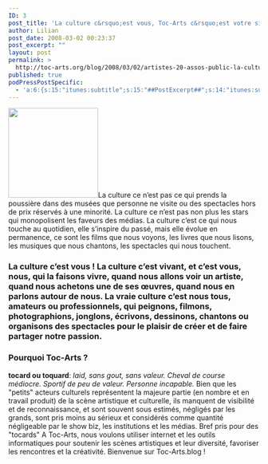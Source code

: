```yaml
---
ID: 3
post_title: 'La culture c&rsquo;est vous, Toc-Arts c&rsquo;est votre site'
author: Lilian
post_date: 2008-03-02 00:23:37
post_excerpt: ""
layout: post
permalink: >
  http://toc-arts.org/blog/2008/03/02/artistes-20-assos-public-la-culture-cest-vous/
published: true
podPressPostSpecific:
  - 'a:6:{s:15:"itunes:subtitle";s:15:"##PostExcerpt##";s:14:"itunes:summary";s:15:"##PostExcerpt##";s:15:"itunes:keywords";s:17:"##WordPressCats##";s:13:"itunes:author";s:10:"##Global##";s:15:"itunes:explicit";s:7:"Default";s:12:"itunes:block";s:7:"Default";}'
---
```

<img class="alignleft  wp-image-8863" title="logo-toc-arts" src="http://toc-arts.org/blog/wp-content/uploads/2012/07/logo-toc-arts-twitter.jpg" alt="" width="180" height="180" />La culture ce n’est pas ce qui prends la poussière dans des musées que personne ne visite ou des spectacles hors de prix réservés à une minorité. La culture ce n’est pas non plus les stars qui monopolisent les faveurs des médias. La culture c’est ce qui nous touche au quotidien, elle s’inspire du passé, mais elle évolue en permanence, ce sont les films que nous voyons, les livres que nous lisons, les musiques que nous chantons, les spectacles qui nous touchent. 
### La culture c’est vous ! La culture c’est vivant, et c’est vous, nous, qui la faisons vivre, quand nous allons voir un artiste, quand nous achetons une de ses œuvres, quand nous en parlons autour de nous. La vraie culture c’est nous tous, amateurs ou professionnels, qui peignons, filmons, photographions, jonglons, écrivons, dessinons, chantons ou organisons des spectacles pour le plaisir de créer et de faire partager notre passion. 

### Pourquoi Toc-Arts ?

**tocard ou toquard**: *laid, sans gout, sans valeur. Cheval de course médiocre. Sportif de peu de valeur. Personne incapable.* Bien que les "petits" acteurs culturels représentent la majeure partie (en nombre et en travail produit) de la scène artistique et culturelle, ils manquent de visibilité et de reconnaissance, et sont souvent sous estimés, négligés par les grands, sont pris moins au sérieux et considérés comme quantité négligeable par le show biz, les institutions et les médias. Bref pris pour des "tocards" A Toc-Arts, nous voulons utiliser internet et les outils informatiques pour soutenir les scènes artistiques et leur diversité, favoriser les rencontres et la créativité. Bienvenue sur Toc-Arts.blog !